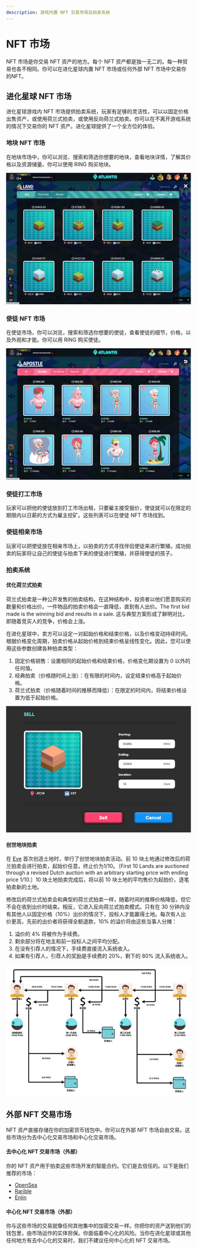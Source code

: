 ```yaml
---
description: 游戏内置 NFT 交易市场及拍卖系统
---
```


# NFT 市场

NFT 市场是你交易 NFT 资产的地方。每个 NFT 资产都是独一无二的。每一种贸易也各不相同。你可以在进化星球内置 NFT 市场或任何外部 NFT 市场中交易你的NFT。

## 进化星球 NFT 市场

进化星球游戏内 NFT 市场提供拍卖系统，玩家有足够的灵活性，可以以固定价格出售资产，或使用荷兰式拍卖，或使用反向荷兰式拍卖。你可以在不离开游戏系统的情况下交易你的 NFT 资产。进化星球提供了一个全方位的体验。

### 地块 NFT 市场

在地块市场中，你可以浏览、搜索和筛选你想要的地块，查看地块详情，了解其价格以及资源储量。你可以使用 RING 购买地块。

![地块市场](../../.gitbook/assets/land-nft-market.png)

### 使徒 NFT 市场

在使徒市场，你可以浏览，搜索和筛选你想要的使徒，查看使徒的细节，价格，以及外观和才能。你可以用 RING 购买使徒。

![使徒市场](../../.gitbook/assets/apostle-nft-market.png)

### 使徒打工市场

玩家可以把他的使徒放到打工市场出租，只要雇主接受报价，使徒就可以在限定的期限内以日薪的方式为雇主挖矿。这些列表可以在使徒 NFT 市场找到。

### 使徒相亲市场

玩家可以把使徒放在相亲市场上，以拍卖的方式寻找伴侣使徒来进行繁殖。成功拍卖的玩家将让自己的使徒与拍卖下来的使徒进行繁殖，并获得使徒的孩子。

### 拍卖系统

#### 优化荷兰式拍卖

荷兰式拍卖是一种公开发售的拍卖结构，在这种结构中，投资者以他们愿意购买的数量和价格出价。一件物品的拍卖价格会一直降低，直到有人出价。The first bid made is the winning bid and results in a sale. 这与典型方案形成了鲜明对比，即随着竞买人的竞争，价格会上涨。

在进化星球中，卖方可以设定一对起始价格和结束价格，以及价格变动持续时间。根据价格变化周期，拍卖价格从起始价格到结束价格呈线性变化。因此，您可以使用这些参数创建各种拍卖类型：

1. 固定价格销售：设置相同的起始价格和结束价格，价格变化期设置为 0 以外的任何值。
2. 经典拍卖（价格随时间上涨）：在有限的时间内，设定结束价格高于起始价格。
3. 荷兰式拍卖（价格随着时间的推移而降低）：在限定的时间内，将结束价格设置为低于起始价格。

![拍卖设置](../../.gitbook/assets/auction-sample.png)

#### 创世地块拍卖

在 [Eve](../../) 首次创造土地时，举行了创世地块拍卖活动。前 10 块土地通过修改后的荷兰拍卖会进行拍卖，起始价任意，终止价为1/10。（First 10 Lands are auctioned through a revised Dutch auction with an arbitrary starting price with ending price 1/10.）10 块土地拍卖完成后，将以前 10 块土地的平均售价为起拍价，逐笔拍卖新的土地。

修改后的荷兰式拍卖会和典型的荷兰式拍卖一样，随着时间的推移价格降低，但它不会在收到出价时结束。相反，它进入反向荷兰式拍卖模式。只有在 30 分钟内没有其他人以固定价格（10%）出价的情况下，投标人才能赢得土地。每次有人出价更高，先前的出价者将获得全额退款，10% 的溢价将由这些当事人分摊：

1. 溢价的 4% 将被作为手续费。
2. 剩余部分将在地主和前一投标人之间平均分配。
3. 在没有引荐人的情况下，手续费直接流入系统收入。
4. 如果有引荐人，引荐人的奖励是手续费的 20%，剩下的 80% 流入系统收入。

![创世地块拍卖](../../.gitbook/assets/auction-revenue.png)

## 外部 NFT 交易市场

NFT 资产直接存储在你的加密货币钱包中。你可以在外部 NFT 市场自由交易。这些市场分为去中心化交易市场和中心化交易市场。

#### 去中心化 NFT 交易市场（外部）

你的 NFT 资产用于拍卖这些市场开发的智能合约。它们是去信任的。以下是我们推荐的市场：

* [OpenSea](https://opensea.io/collection/evolutionland)
* [Rarible](https://app.rarible.com/collection/0x14a4123da9ad21b2215dc0ab6984ec1e89842c6d/collectibles)
* [Enjin](https://enjinx.io/eth/marketplace)

#### 中心化 NFT 交易市场（外部）

你与这些市场的交易就像任何其他集中的加密交易一样。你把你的资产送到他们的钱包里，由市场运作的实体担保。你面临着中心化的风险。当你在进化星球或其他任何地方有去中心化的交易时，我们不建议任何中心化的 NFT 交易市场。

